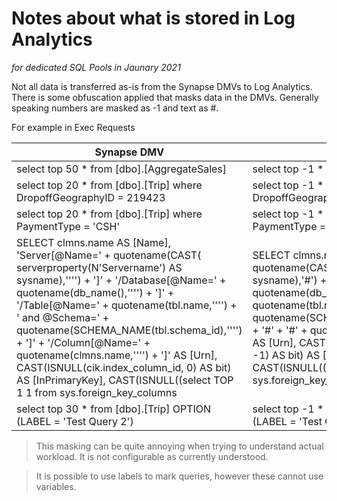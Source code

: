 # Notes about what is stored in Log Analytics
*for dedicated SQL Pools in Jaunary 2021*

Not all data is transferred as-is from the Synapse DMVs to Log Analytics. There is some obfuscation applied that masks data in the DMVs. Generally speaking numbers are masked as -1 and text as #.

For example in Exec Requests

Synapse DMV | Log Analytics
------------------------ | --------------------------
select top 50 * from [dbo].[AggregateSales] | select top -1 * from [dbo].[AggregateSales]
select top 20 * from [dbo].[Trip] where DropoffGeographyID = 219423 | select top -1 * from [dbo].[Trip] where DropoffGeographyID = -1
select top 20 * from [dbo].[Trip] where PaymentType = 'CSH' | select top -1 * from [dbo].[Trip] where PaymentType = '#'
SELECT clmns.name AS [Name], 'Server[@Name=' + quotename(CAST(          serverproperty(N'Servername')         AS sysname),'''') + ']' + '/Database[@Name=' + quotename(db_name(),'''') + ']' + '/Table[@Name=' + quotename(tbl.name,'''') + ' and @Schema=' + quotename(SCHEMA_NAME(tbl.schema_id),'''') + ']' + '/Column[@Name=' + quotename(clmns.name,'''') + ']' AS [Urn], CAST(ISNULL(cik.index_column_id, 0) AS bit) AS [InPrimaryKey], CAST(ISNULL((select TOP 1 1 from sys.foreign_key_columns | SELECT clmns.name AS [Name], '#' + quotename(CAST(          serverproperty(N'#')         AS sysname),'#') + '#' + '#' + quotename(db_name(),'#') + '#' + '#' + quotename(tbl.name,'#') + '#' + quotename(SCHEMA_NAME(tbl.schema_id),'#') + '#' + '#' + quotename(clmns.name,'#') + '#' AS [Urn], CAST(ISNULL(cik.index_column_id, -1) AS bit) AS [InPrimaryKey], CAST(ISNULL((select TOP -1 -1 from sys.foreign_key_columns
select top 30 * from [dbo].[Trip] OPTION (LABEL = 'Test Query 2') | select top -1 * from [dbo].[Trip] OPTION (LABEL = 'Test Query 2')


>This masking can be quite annoying when trying to understand actual workload. It is not configurable as currently understood.

>It is possible to use labels to mark queries, however these cannot use variables.